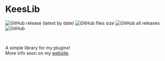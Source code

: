 # KeesLib
<p><img alt="GitHub release (latest by date)" src="https://img.shields.io/github/v/release/CasieBarieDev/KeesLib?display_name=tag&label=Release"> <img alt="GitHub files size" src="https://img.shields.io/github/languages/code-size/CasieBarieDev/KeesLib?label=Size"> <img alt="GitHub all releases" src="https://img.shields.io/github/downloads/CasieBarieDev/KeesLib/total?color=red&label=Downloads"> <img alt="GitHub" src="https://img.shields.io/github/license/CasieBarieDev/KeesLib?label=Licence"></p>
<br/>

A simple library for my plugins!  
More info soon on my [website](https://casiebariedev.github.io/404).
